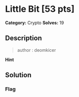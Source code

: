 # Little Bit [53 pts]

**Category:** Crypto
**Solves:** 19

## Description
>author : deomkicer

**Hint**


## Solution

### Flag

